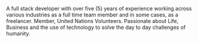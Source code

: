A full stack developer with over five (5) years of experience working across various industries as a full time team member and in some cases, as a freelancer. Member, United Nations Volunteers. Passionate about Life, Business and the use of technology to solve the day to day challenges of humanity.
